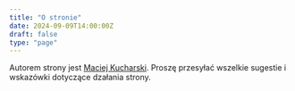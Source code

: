 ```yaml
---
title: "O stronie"
date: 2024-09-09T14:00:00Z
draft: false
type: "page"
---
```


Autorem strony jest [Maciej Kucharski](mailto:dwapir@gmail.com). Proszę przesyłać wszelkie sugestie i wskazówki dotyczące dzałania strony.